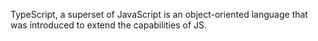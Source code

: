 TypeScript, a superset of JavaScript is an object-oriented language that was introduced to extend the capabilities of JS.
